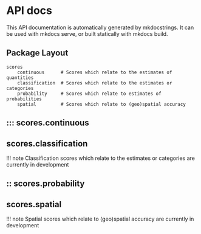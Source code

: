 # API docs

This API documentation is automatically generated by mkdocstrings. It can be used with mkdocs serve, or built statically with mkdocs build. 

## Package Layout

    scores
        continuous      # Scores which relate to the estimates of quantities
        classification  # Scores which relate to the estimates or categories
        probability     # Scores which relate to estimates of probabilities
        spatial         # Scores which relate to (geo)spatial accuracy

## ::: scores.continuous

## scores.classification

!!! note
    Classification scores which relate to the estimates or categories are currently in development

## :: scores.probability

## scores.spatial

!!! note
    Spatial scores which relate to (geo)spatial accuracy are currently in development


